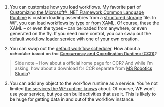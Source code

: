 1. You can customize how you load workflows. My favorite part of
[Customizing the Microsoft® .NET Framework Common Language
Runtime](http://www.microsoft.com/MSPress/books/6895.asp) is custom
loading assemblies from a [structured
storage](http://msdn.microsoft.com/library/en-us/stg/stg/structured_storage_start_page.asp)
file. In WF, you can load workflows by
[type](http://windowssdk.msdn.microsoft.com/en-gb/library/ms594868.aspx)
or [from
XAML](http://windowssdk.msdn.microsoft.com/en-gb/library/ms594869.aspx).
Of course, these the XAML – or even the types – can be loaded from
anywhere, or even generated on the fly. If you need more control, you
can swap out the [default workflow loader
service](http://windowssdk.msdn.microsoft.com/en-gb/library/system.workflow.runtime.hosting.workflowloaderservice.aspx) with
one of your own creation.

2. You can swap out the [default workflow
scheduler](http://windowssdk.msdn.microsoft.com/en-us/library/ms735790.aspx).
How about a scheduler based on the [Concurrency and Coordination Runtime
(CCR)](http://channel9.msdn.com/wiki/default.aspx/Channel9.ConcurrencyRuntime)?

> Side note – How about a official home page for CCR? And while I’m
> asking, how about a download for CCR separate from [MS Robotics
> Studio](http://msdn.microsoft.com/robotics/)?

3. You can add any object to the workflow runtime as a service. You’re
not limited [the services the WF runtime
knows](http://windowssdk.msdn.microsoft.com/en-us/library/ms734738.aspx)
about. Of course, WF won’t use your service, but you can build
activities that use it. This is likely to be huge for getting data in
and out of the workflow instance.
